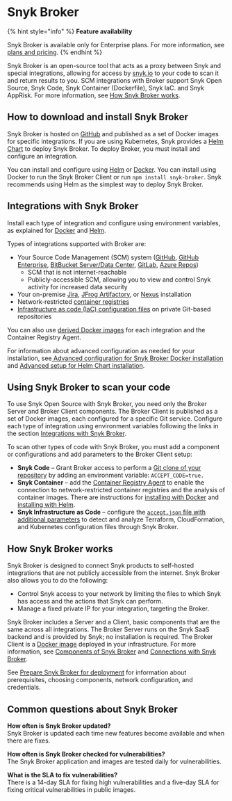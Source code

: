 # Snyk Broker

{% hint style="info" %}
**Feature availability**

Snyk Broker is available only for Enterprise plans. For more information, see [plans and pricing](https://snyk.io/plans/).
{% endhint %}

Snyk Broker is an open-source tool that acts as a proxy between Snyk and special integrations, allowing for access by [snyk.io](http://snyk.io/) to your code to scan it and return results to you. SCM integrations with Broker support Snyk Open Source, Snyk Code, Snyk Container (Dockerfile), Snyk IaC. and Snyk AppRisk. For more information, see [How Snyk Broker works](./#how-snyk-broker-works).

## How to download and install Snyk Broker

Snyk Broker is hosted on [GitHub](https://github.com/snyk/broker) and published as a set of Docker images for specific integrations. If you are using Kubernetes, Snyk provides a [Helm Chart](https://github.com/snyk/snyk-broker-helm) to deploy Snyk Broker. To deploy Broker, you must install and configure an integration.

You can install and configure using [Helm](install-and-configure-snyk-broker/install-and-configure-broker-using-helm.md) or [Docker](install-and-configure-snyk-broker/install-and-configure-broker-using-docker.md). You can install using Docker to run the Snyk Broker Client or run `npm install snyk-broker`. Snyk recommends using Helm as the simplest way to deploy Snyk Broker.&#x20;

## **Integrations with Snyk Broker**

Install each type of integration and configure using environment variables, as explained for [Docker](install-and-configure-snyk-broker/install-and-configure-broker-using-docker.md) and [Helm](install-and-configure-snyk-broker/install-and-configure-broker-using-helm.md).

Types of integrations supported with Broker are:

* Your Source Code Management (SCM) system ([GitHub](install-and-configure-snyk-broker/github-prerequisites-and-steps-to-install-and-configure-broker/), [GitHub Enterprise](install-and-configure-snyk-broker/github-enterprise-prerequisites-and-steps-to-install-and-configure-broker/), [BitBucket Server/Data Center](install-and-configure-snyk-broker/bitbucket-server-data-center-prerequisites-and-steps-to-install-and-configure-broker/), [GitLab](install-and-configure-snyk-broker/gitlab-prerequisites-and-steps-to-install-and-configure-broker/), [Azure Repos](install-and-configure-snyk-broker/azure-repos-prerequisites-and-steps-to-install-and-configure-broker/))
  * SCM that is not internet-reachable
  * Publicly-accessible SCM, allowing you to view and control Snyk activity for increased data security
* Your on-premise [Jira](install-and-configure-snyk-broker/jira-prerequisites-and-steps-to-install-and-configure-broker/), [JFrog Artifactory](install-and-configure-snyk-broker/artifactory-repository-install-and-configure-broker/), or [Nexus](install-and-configure-snyk-broker/nexus-repository-prerequisites-and-steps-to-install-and-configure-broker/) installation
* Network-restricted [container registries](snyk-broker-container-registry-agent/)
* [Infrastructure as code (IaC) configuration files](snyk-broker-infrastructure-as-code-detection/) on private Git-based repositories

You can also use [derived Docker images](https://docs.snyk.io/snyk-admin/snyk-broker/install-and-configure-broker-using-docker/snyk-broker-set-up-examples/derived-docker-images-for-broker-client-integrations-and-container-registry-agent) for each integration and the Container Registry Agent.

For information about advanced configuration as needed for your installation, see[ Advanced configuration for Snyk Broker Docker installation ](https://docs.snyk.io/snyk-admin/snyk-broker/install-and-configure-broker-using-docker/advanced-configuration-for-snyk-broker-docker-installation)and [Advanced setup for Helm Chart installation](https://docs.snyk.io/snyk-admin/snyk-broker/install-and-configure-broker-using-helm/advanced-setup-for-helm-chart-installation).

## **Using Snyk Broker to scan your code**

To use Snyk Open Source with Snyk Broker, you need only the Broker Server and Broker Client components. The Broker Client is published as a set of Docker images, each configured for a specific Git service. Configure each type of integration using environment variables following the links in the section [Integrations with Snyk Broker](./#integrations-with-snyk-broker).

To scan other types of code with Snyk Broker, you must add a component or configurations and add parameters to the Broker Client setup:

* **Snyk Code** – Grant Broker access to perform a [Git clone of your repository](install-and-configure-snyk-broker/advanced-configuration-for-snyk-broker-docker-installation/git-clone-through-broker.md) by adding an environment variable: `ACCEPT_CODE=true.`
* **Snyk Container** – add the [Container Registry Agent](snyk-broker-container-registry-agent/) to enable the connection to network-restricted container registries and the analysis of container images. There are instructions for [installing with Docker](snyk-broker-container-registry-agent/) and [installing with Helm](snyk-broker-container-registry-agent/install-broker-for-container-registry-agent-using-helm.md).
* **Snyk Infrastructure as Code** – configure the [`accept.json` file with additional parameters](snyk-broker-infrastructure-as-code-detection/) to detect and analyze Terraform, CloudFormation, and Kubernetes configuration files through Snyk Broker.

## How Snyk Broker works

Snyk Broker is designed to connect Snyk products to self-hosted integrations that are not publicly accessible from the internet. Snyk Broker also allows you to do the following:

* Control Snyk access to your network by limiting the files to which Snyk has access and the actions that Snyk can perform.
* Manage a fixed private IP for your integration, targeting the Broker.

Snyk Broker includes a Server and a Client, basic components that are the same across all integrations. The Broker Server runs on the Snyk SaaS backend and is provided by Snyk; no installation is required. The Broker Client is a [Docker image](https://hub.docker.com/r/snyk/broker/) deployed in your infrastructure. For more information, see [Components of Snyk Broker](components-of-snyk-broker.md) and [Connections with Snyk Broker](connections-with-snyk-broker.md).

See [Prepare Snyk Broker for deployment](prepare-snyk-broker-for-deployment.md) for information about prerequisites, choosing components, network configuration, and credentials.

## Common questions about Snyk Broker

**How often is Snyk Broker updated?**\
Snyk Broker is updated each time new features become available and when there are fixes.

**How often is Snyk Broker checked for vulnerabilities?**\
The Snyk Broker application and images are tested daily for vulnerabilities.

**What is the SLA to fix vulnerabilities?**\
There is a 14-day SLA for fixing high vulnerabilities and a five-day SLA for fixing critical vulnerabilities in public images.
